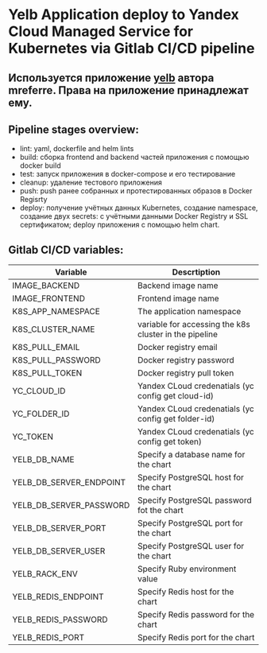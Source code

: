 # Yelb Application deploy to Yandex Cloud Managed Service for Kubernetes via Gitlab CI/CD pipeline
## Используется приложение [yelb](https://github.com/mreferre/yelb) автора mreferre. Права на приложение принадлежат ему. 
## Pipeline stages overview:
- lint: yaml, dockerfile and helm lints
- build: сборка frontend and backend частей приложения с помощью docker build
- test: запуск приложения в docker-compose и его тестирование
- cleanup: удаление тестового приложения
- push: push ранее собранных и протестированных образов в Docker Regisrty
- deploy: получение учётных данных Kubernetes, создание namespace, создание двух secrets: c учётными данными Docker Registry и SSL сертификатом; deploy приложения с помощью helm chart. 
## Gitlab CI/CD variables:
| Variable                | Descrtiption                                           |
|-------------------------|--------------------------------------------------------|
| IMAGE_BACKEND           | Backend image name                                     |
| IMAGE_FRONTEND          | Frontend image name                                    |
| K8S_APP_NAMESPACE       | The application namespace                              |
| K8S_CLUSTER_NAME        | variable for accessing the k8s cluster in the pipeline |
| K8S_PULL_EMAIL          | Docker registry email                                  |
| K8S_PULL_PASSWORD       | Docker registry password                               |
| K8S_PULL_TOKEN          | Docker registry pull token                             |
| YC_CLOUD_ID             | Yandex CLoud credenatials (yc config get cloud-id)     |
| YC_FOLDER_ID            | Yandex CLoud credenatials (yc config get folder-id)    |
| YC_TOKEN                | Yandex CLoud credenatials (yc config get token)        |
| YELB_DB_NAME            | Specify a database name for the chart                  |
| YELB_DB_SERVER_ENDPOINT | Specify PostgreSQL host for the chart                  |
| YELB_DB_SERVER_PASSWORD | Specify PostgreSQL password fot the chart              |
| YELB_DB_SERVER_PORT     | Specify PostgreSQL port for the chart                  |
| YELB_DB_SERVER_USER     | Specify PostgreSQL user for the chart                  |
| YELB_RACK_ENV           | Specify Ruby environment value                         |
| YELB_REDIS_ENDPOINT     | Specify Redis host for the chart                       |
| YELB_REDIS_PASSWORD     | Specify Redis password for the chart                   |
| YELB_REDIS_PORT         | Specify Redis port for the chart                       |
